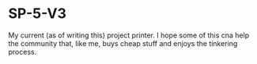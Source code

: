 # SP-5-V3

My current (as of writing this) project printer.  I hope some of this cna help the community that, like me, buys cheap stuff and enjoys the tinkering process.
